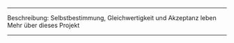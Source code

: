 * * *

Beschreibung: Selbstbestimmung, Gleichwertigkeit und Akzeptanz leben Mehr über dieses Projekt

* * *